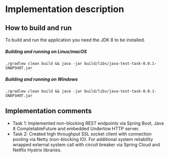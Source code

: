 # Implementation description

## How to build and run

 To build and run the application you need the JDK 8 to be installed.
 
 ##### Building and running on Linux/macOS
 
 `./gradlew clean build && java -jar build/libs/java-test-task-0.0.1-SNAPSHOT.jar`
 
##### Building and running on Windows
 
 `./gradlew clean build && java -jar build/libs/java-test-task-0.0.1-SNAPSHOT.jar`
 
## Implementation comments

* Task 1: Implemented non-blocking REST endpoints via Spring Boot, Java 8 CompletableFuture and embedded Undertow HTTP server.
* Task 2: Created high throughput SSL socket client with connection pooling via Netty (non-blocking IO). 
For additional system reliability wrapped external system call with circuit breaker via Spring Cloud and Netflix Hystrix libraries.
 